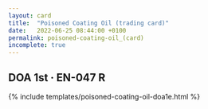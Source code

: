 ```yaml
---
layout: card
title:  "Poisoned Coating Oil (trading card)"
date:   2022-06-25 08:44:00 +0100
permalink: poisoned-coating-oil_(card)
incomplete: true
---
```


## DOA 1st &middot; EN-047 R

{% include templates/poisoned-coating-oil-doa1e.html %}